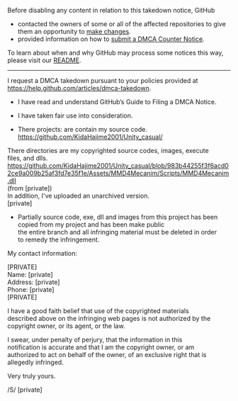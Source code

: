 Before disabling any content in relation to this takedown notice, GitHub
- contacted the owners of some or all of the affected repositories to give them an opportunity to [make changes](https://docs.github.com/en/github/site-policy/dmca-takedown-policy#a-how-does-this-actually-work).
- provided information on how to [submit a DMCA Counter Notice](https://docs.github.com/en/articles/guide-to-submitting-a-dmca-counter-notice).

To learn about when and why GitHub may process some notices this way, please visit our [README](https://github.com/github/dmca/blob/master/README.md#anatomy-of-a-takedown-notice).

---

I request a DMCA takedown pursuant to your policies provided at  
https://help.github.com/articles/dmca-takedown.

- I have read and understand GitHub’s Guide to Filing a DMCA Notice.

- I have taken fair use into consideration.

- There projects: are contain my source code.  
https://github.com/KidaHajime2001/Unity_casual/

There directories are my copyrighted source codes, images, execute  
files, and dlls.  
https://github.com/KidaHajime2001/Unity_casual/blob/983b44255f3f6acd02ce9a009b25af3fd7e35f1e/Assets/MMD4Mecanim/Scripts/MMD4Mecanim.dll  
(from [private])  
In addition, I've uploaded an unarchived version.  
[private]

- Partially source code, exe, dll and images from this project has been  
copied from my project and has been make public  
the entire branch and all infringing material must be deleted in order  
to remedy the infringement.

My contact information:

[PRIVATE]  
Name: [private]  
Address: [private]  
Phone: [private]  
[PRIVATE]  

I have a good faith belief that use of the copyrighted materials  
described above on the infringing web pages is not authorized by the  
copyright owner, or its agent, or the law.

I swear, under penalty of perjury, that the information in this  
notification is accurate and that I am the copyright owner, or am  
authorized to act on behalf of the owner, of an exclusive right that is  
allegedly infringed.

Very truly yours.

/S/ [private]
